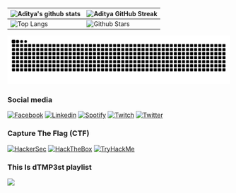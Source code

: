 ![Aditya's github stats](https://github-readme-stats.vercel.app/api?username=dTMP3st&show_icons=true&theme=dark) | ![Aditya GitHub Streak](https://github-readme-streak-stats.herokuapp.com/?user=dTMP3st&theme=dark) |
| --- | --- |
| ![Top Langs](https://github-readme-stats.vercel.app/api/top-langs/?username=dTMP3st&theme=dark) | ![Github Stars](https://github-readme-stats.vercel.app/api?username=dTMP3st&show_icons=true&locale=en&count_private=true&hide_rank=true&custom_title=My%20GitHub%20Stats&disable_animations=true&theme=dark) |
<picture>
  <source media="(prefers-color-scheme: dark)" srcset="https://raw.githubusercontent.com/dTMP3st/dTMP3st/output/github-contribution-grid-snake-dark.svg">
  <source media="(prefers-color-scheme: dark)" srcset="https://raw.githubusercontent.com/dTMP3st/dTMP3st/output/github-contribution-grid-snake.svg">
  <img alt="github contribution grid snake animation" src="https://raw.githubusercontent.com/dTMP3st/dTMP3st/output/github-contribution-grid-snake.svg">
</picture>
<b><h3>Social media</h3></b>

[![Facebook](https://img.shields.io/badge/Facebook-0077B5?style=for-the-badge&logo=facebook&logoColor=white)](https://www.facebook.com/dTMP3st/)
[![Linkedin](https://img.shields.io/badge/LinkedIn-0077B5?style=for-the-badge&logo=linkedin&logoColor=white)](https://www.linkedin.com/in/dTMP3st/)
[![Spotify](https://img.shields.io/badge/Spotify-1ED760?style=for-the-badge&logo=spotify&logoColor=white)](https://open.spotify.com/user/lbt7hensrd7zzbdyik2qoxjk7)
[![Twitch](https://img.shields.io/badge/twitch-FFFFFF?style=for-the-badge&logo=twitch&logoColor=purple)](https://www.twitch.tv/dtmp3st)
[![Twitter](https://img.shields.io/badge/Twitter-1DA1F2?style=for-the-badge&logo=twitter&logoColor=white)](https://twitter.com/dTMP3st)  

<b><h3>Capture The Flag (CTF)</h3></b>
[![HackerSec](https://img.shields.io/badge/HackerSec-000000?style=for-the-badge&logo=HackerSec&logoColor=black)](https://capturetheflag.com.br/player/dTMP3st)
[![HackTheBox](https://img.shields.io/badge/HackTheBox-000000?style=for-the-badge&logo=hackthebox&logoColor=green)](https://www.hackthebox.com/home/users/profile/1189945)
[![TryHackMe](https://img.shields.io/badge/TryHackMe-000020?style=for-the-badge&logo=tryhackme&logoColor=red)](https://tryhackme.com/p/dTMP3st)

<b><h3>This Is dTMP3st playlist</h3></b>
<a href="https://open.spotify.com/playlist/1zd5TYQFOgTXRFjYc4HvR6"><img src="https://img.shields.io/badge/Spotify-1ED760?style=for-the-badge&logo=spotify&logoColor=white"/></a>

